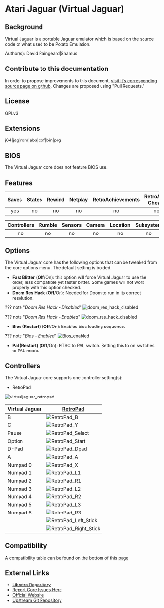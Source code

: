 # Atari Jaguar (Virtual Jaguar)

## Background

Virtual Jaguar is a portable Jaguar emulator which is based on the source code of what used to be Potato Emulation.

Author(s): David Raingeard|Shamus

## Contribute to this documentation

In order to propose improvements to this document, [visit it's corresponding source page on github](https://github.com/libretro/docs/tree/master/docs/library/virtualjaguar.md). Changes are proposed using "Pull Requests."

## License

GPLv3

## Extensions

j64|jag|rom|abs|cof|bin|prg

## BIOS

The Virtual Jaguar core does not feature BIOS use.

## Features

| Saves | States      | Rewind | Netplay | RetroAchievements | RetroArch Cheats | Native Cheats |
|:-----:|:-----------:|:------:|:-------:|:-----------------:|:----------------:|:-------------:|
|  yes  |    no       |  no    |  no     |       no          |  no              | no            |

| Controllers     | Rumble | Sensors | Camera | Location | Subsystem     |
|:---------------:|:------:|:-------:|:------:|:--------:|:-------------:|
|       no        |   no   |   no    |  no    |    no    |      no       |

## Options

The Virtual Jaguar core has the following options that can be tweaked from the core options menu. The default setting is bolded.

- **Fast Blitter** (**Off**/On): this option will force Virtual Jaguar to use the older, less compatible yet faster blitter. Some games will not work properly with this option checked.
- **Doom Res Hack** (**Off**/On): Needed for Doom to run in its correct resolution.

??? note "*Doom Res Hack - Disabled*"
    ![doom_res_hack_disabled](images\Cores\virtualjaguar\doom_res_hack_disabled.png)

??? note "*Doom Res Hack - Enabled*"
    ![doom_res_hack_disabled](images\Cores\virtualjaguar\doom_res_hack_enabled.png)

- **Bios (Restart)** (**Off**/On): Enables bios loading sequence.

??? note "*Bios - Enabled*"
    ![Bios_enabled](images\Cores\virtualjaguar\Bios_enabled.png)

- **Pal (Restart)** (**Off**/On): NTSC to PAL switch. Setting this to on switches to PAL mode.

## Controllers

The Virtual Jaguar core supports one controller setting(s):

* RetroPad

![virtualjaguar_retropad](images\Controllers\virtualjaguar_retropad.png)

| Virtual Jaguar | [RetroPad](RetroPad)                                           |
|----------------|----------------------------------------------------------------|
| B              | ![RetroPad_B](images/RetroPad/Retro_B_Round.png)               |
| C              | ![RetroPad_Y](images/RetroPad/Retro_Y_Round.png)               |
| Pause          | ![RetroPad_Select](images/RetroPad/Retro_Select.png)           |
| Option         | ![RetroPad_Start](images/RetroPad/Retro_Start.png)             |
| D-Pad          | ![RetroPad_Dpad](images/RetroPad/Retro_Dpad.png)               |
| A              | ![RetroPad_A](images/RetroPad/Retro_A_Round.png)               |
| Numpad 0       | ![RetroPad_X](images/RetroPad/Retro_X_Round.png)               |
| Numpad 1       | ![RetroPad_L1](images/RetroPad/Retro_L1.png)                   |
| Numpad 2       | ![RetroPad_R1](images/RetroPad/Retro_R1.png)                   |
| Numpad 3       | ![RetroPad_L2](images/RetroPad/Retro_L2_Temp.png)              |
| Numpad 4       | ![RetroPad_R2](images/RetroPad/Retro_R2.png)                   |
| Numpad 5       | ![RetroPad_L3](images/RetroPad/Retro_L3.png)                   |
| Numpad 6       | ![RetroPad_R3](images/RetroPad/Retro_R3.png)                   |
|                | ![RetroPad_Left_Stick](images/RetroPad/Retro_Left_Stick.png)   |
|                | ![RetroPad_Right_Stick](images/RetroPad/Retro_Right_Stick.png) |

## Compatibility

A compatibility table can be found on the bottom of this [page](https://icculus.org/virtualjaguar/)

## External Links

* [Libretro Repository](https://github.com/libretro/virtualjaguar-libretro)
* [Report Core Issues Here](https://github.com/libretro/libretro-meta/issues)
* [Official Website](https://icculus.org/virtualjaguar/)
* [Upstream Git Repository](http://shamusworld.gotdns.org/git/virtualjaguar)
